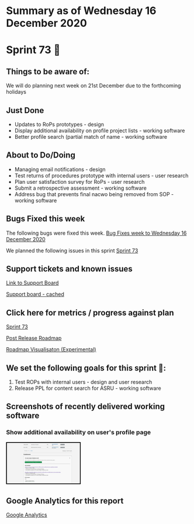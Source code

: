 # Summary as of Wednesday 16 December 2020 


# Sprint 73 &#x1f98a;

## Things to be aware of:
We will do planning next week on 21st December due to the forthcoming holidays

## Just Done
* Updates to RoPs prototypes - design
* Display additional availability on profile project lists - working software
* Better profile search (partial match of name - working software

## About to Do/Doing
* Managing email notifications - design
* Test returns of procedures prototype with internal users - user research
* Plan user satisfaction survey for RoPs - user research
* Submit a retrospective assessment - working software 
* Address bug that prevents final nacwo being removed from SOP - working software

## Bugs Fixed this week
The following bugs were fixed this week.
[Bug Fixes week to Wednesday 16 December 2020](graphs/bugs16122020.png)

We planned the following issues in this sprint 
[Sprint 73](graphs/sprint16122020.png)

## Support tickets and known issues
[Link to Support Board](https://collaboration.homeoffice.gov.uk/jira/secure/RapidBoard.jspa?rapidView=1717&selectedIssue=ASSB-253)

[Support board - cached](graphs/supportBoard16122020.png)

## Click here for metrics / progress against plan
[Sprint 73](graphs/progress16122020.png)

[Post Release Roadmap](graphs/roadmap16122020.png)


[Roadmap Visualisaton (Experimental) ](roadmapVisualisation16122020.md)

## We set the following goals for this sprint &#x1f98a;:
1. Test ROPs with internal users - design and user research 
2. Release PPL for content search for ASRU - working software

## Screenshots of recently delivered working software
### Show additional availability on user's profile page 
<a href="graphs/proto1_16122020.png"><img src="graphs/proto1_16122020.png" alt="HTML5 Icon" width="200" style="border:2px solid black"></a>
<br>

## Google Analytics for this report
[Google Analytics](graphs/GA16122020.png)

